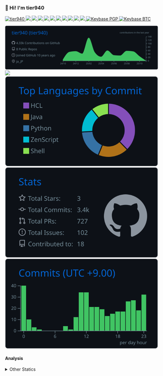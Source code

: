 ### 👋 Hi! I'm tier940

<p align="left"> 
  <a href="https://github.com/tier940/tier940/">
    <img src="https://komarev.com/ghpvc/?username=tier940" alt="tier940" />
  </a>
  <a href="http://twitter.com/tier940">
    <img height="20" src="https://img.shields.io/twitter/follow/tier940?label=Twitter&logo=twitter&style=flat" />
  </a>
  <a href="https://github.com/tier940">
    <img height="20" src="https://img.shields.io/github/followers/tier940?label=follow&logo=github&style=flat" />
  </a>
  <a href="https://www.reddit.com/user/tier940">
    <img height="20" src="https://img.shields.io/reddit/user-karma/combined/tier940?label=Reddit&logo=reddit&style=flat" />
  </a>
  <a href="https://stackoverflow.com/users/17317833/tier940">
    <img height="20" src="https://img.shields.io/stackexchange/stackoverflow/r/17317833?label=StackOverflow&logo=stack-overflow&style=flat" />
  </a>
  <a href="https://zenn.dev/tier940">
    <img height="20" src="https://zenn.badge.nikaera.com/s/tier940/likes" />
  </a>
  <a href="https://zenn.dev/tier940">
    <img height="20" src="https://zenn.badge.nikaera.com/s/tier940/followers" />
  </a>
  <a href="https://zenn.dev/tier940">
    <img height="20" src="https://zenn.badge.nikaera.com/s/tier940/articles" />
  </a>
  <a href="http://qiita.com/tier940">
    <img height="20" src="https://qiita-badge.apiapi.app/s/tier940/posts.svg" />
  </a>
  <a href="http://qiita.com/tier940">
    <img height="20" src="https://qiita-badge.apiapi.app/s/tier940/contributions.svg" />
  </a>
  <a href="https://github.com/tier940/tier940/">
    <img height="20" src="https://github.com/tier940/tier940/actions/workflows/main.yml/badge.svg" />
  </a>
  <a href="https://keybase.io/tier940">
    <img alt="Keybase PGP" src="https://img.shields.io/keybase/pgp/tier940">
  </a>
  <a href="https://keybase.io/tier940">
    <img alt="Keybase BTC" src="https://img.shields.io/keybase/btc/tier940">
  </a>
</p>

[![](https://raw.githubusercontent.com/tier940/tier940/main/profile-summary-card-output/github_dark/0-profile-details.svg)](https://github.com/vn7n24fzkq/github-profile-summary-cards)
[![](https://raw.githubusercontent.com/tier940/tier940/main/profile-summary-card-output/github_dark/1-repos-per-language.svg)](https://github.com/vn7n24fzkq/github-profile-summary-cards) [![](https://raw.githubusercontent.com/tier940/tier940/main/profile-summary-card-output/github_dark/2-most-commit-language.svg)](https://github.com/vn7n24fzkq/github-profile-summary-cards)
[![](https://raw.githubusercontent.com/tier940/tier940/main/profile-summary-card-output/github_dark/3-stats.svg)](https://github.com/vn7n24fzkq/github-profile-summary-cards) [![](https://raw.githubusercontent.com/tier940/tier940/main/profile-summary-card-output/github_dark/4-productive-time.svg)](https://github.com/vn7n24fzkq/github-profile-summary-cards)


#### Analysis
<!-- <img height="150" src="https://github.com/tier940/tier940/blob/master/images/stat.svg" alt="Alternative Text"/> -->

<details>
  <summary>Other Statics</summary>
  <!--START_SECTION:waka-->
![Code Time](http://img.shields.io/badge/Code%20Time-2%2C599%20hrs%2057%20mins-blue)

**🐱 My GitHub Data** 

> 📦 9.5 kB Used in GitHub's Storage 
 > 
> 💼 Opted to Hire
 > 
> 📜 11 Public Repositories 
 > 
> 🔑 1 Private Repositories 
 > 
**I'm an Early 🐤** 

```text
🌞 Morning                525 commits         ███░░░░░░░░░░░░░░░░░░░░░░   12.14 % 
🌆 Daytime                1819 commits        ███████████░░░░░░░░░░░░░░   42.06 % 
🌃 Evening                1602 commits        █████████░░░░░░░░░░░░░░░░   37.04 % 
🌙 Night                  379 commits         ██░░░░░░░░░░░░░░░░░░░░░░░   08.76 % 
```
📅 **I'm Most Productive on Saturday** 

```text
Monday                   467 commits         ███░░░░░░░░░░░░░░░░░░░░░░   10.80 % 
Tuesday                  772 commits         ████░░░░░░░░░░░░░░░░░░░░░   17.85 % 
Wednesday                474 commits         ███░░░░░░░░░░░░░░░░░░░░░░   10.96 % 
Thursday                 565 commits         ███░░░░░░░░░░░░░░░░░░░░░░   13.06 % 
Friday                   524 commits         ███░░░░░░░░░░░░░░░░░░░░░░   12.12 % 
Saturday                 894 commits         █████░░░░░░░░░░░░░░░░░░░░   20.67 % 
Sunday                   629 commits         ████░░░░░░░░░░░░░░░░░░░░░   14.54 % 
```


📊 **This Week I Spent My Time On** 

```text
🕑︎ Time Zone: Asia/Tokyo

💬 Programming Languages: 
JSON                     2 hrs 58 mins       █████████░░░░░░░░░░░░░░░░   34.30 % 
Java                     2 hrs 29 mins       ███████░░░░░░░░░░░░░░░░░░   28.63 % 
INI                      1 hr 1 min          ███░░░░░░░░░░░░░░░░░░░░░░   11.76 % 
Markdown                 50 mins             ██░░░░░░░░░░░░░░░░░░░░░░░   09.63 % 
Other                    46 mins             ██░░░░░░░░░░░░░░░░░░░░░░░   08.87 % 

🔥 Editors: 
VS Code                  8 hrs 41 mins       █████████████████████████   100.00 % 

💻 Operating System: 
Windows                  8 hrs 33 mins       █████████████████████████   98.50 % 
Linux                    7 mins              ░░░░░░░░░░░░░░░░░░░░░░░░░   01.50 % 
```

**I Mostly Code in Java** 

```text
Java                     8 repos             █████████░░░░░░░░░░░░░░░░   34.78 % 
ZenScript                3 repos             ███░░░░░░░░░░░░░░░░░░░░░░   13.04 % 
HCL                      2 repos             ██░░░░░░░░░░░░░░░░░░░░░░░   08.70 % 
HTML                     2 repos             ██░░░░░░░░░░░░░░░░░░░░░░░   08.70 % 
Python                   1 repo              █░░░░░░░░░░░░░░░░░░░░░░░░   04.35 % 
```



**Timeline**

![Lines of Code chart](https://raw.githubusercontent.com/tier940/tier940/main/assets/bar_graph.png)


 Last Updated on 12/04/2023 00:42:42 UTC
<!--END_SECTION:waka-->
</details>
